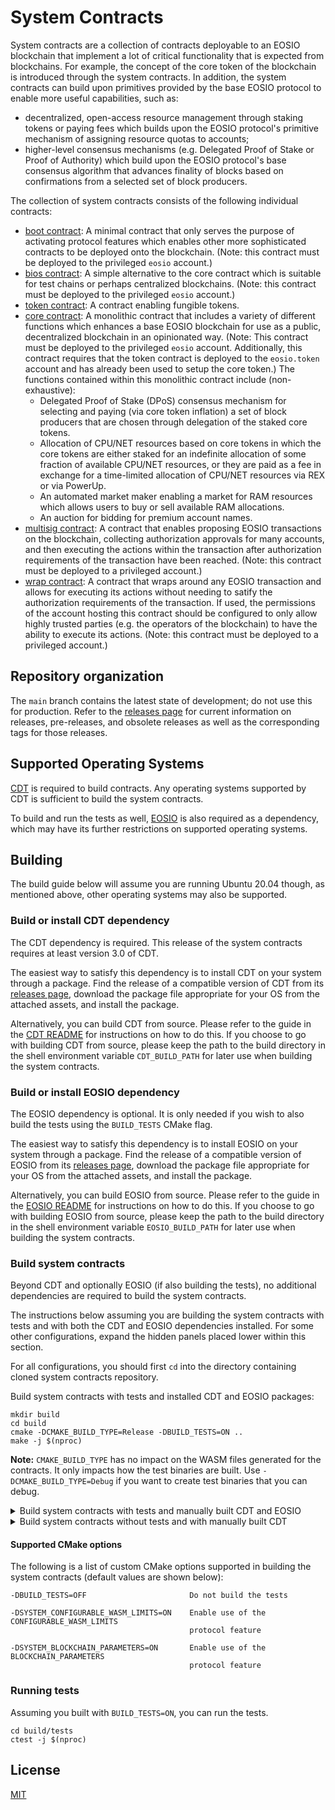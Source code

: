 # System Contracts

System contracts are a collection of contracts deployable to an EOSIO blockchain that implement a lot of critical functionality that is expected from blockchains. For example, the concept of the core token of the blockchain is introduced through the system contracts. In addition, the system contracts can build upon primitives provided by the base EOSIO protocol to enable more useful capabilities, such as:
* decentralized, open-access resource management through staking tokens or paying fees which builds upon the EOSIO protocol's primitive mechanism of assigning resource quotas to accounts;
* higher-level consensus mechanisms (e.g. Delegated Proof of Stake or Proof of Authority) which build upon the EOSIO protocol's base consensus algorithm that advances finality of blocks based on confirmations from a selected set of block producers.

The collection of system contracts consists of the following individual contracts:

* [boot contract](contracts/eosio.boot/include/eosio.boot/eosio.boot.hpp): A minimal contract that only serves the purpose of activating protocol features which enables other more sophisticated contracts to be deployed onto the blockchain. (Note: this contract must be deployed to the privileged `eosio` account.)
* [bios contract](contracts/eosio.bios/include/eosio.bios/eosio.bios.hpp): A simple alternative to the core contract which is suitable for test chains or perhaps centralized blockchains. (Note: this contract must be deployed to the privileged `eosio` account.)
* [token contract](contracts/eosio.token/include/eosio.token/eosio.token.hpp): A contract enabling fungible tokens.
* [core contract](contracts/eosio.system/include/eosio.system/eosio.system.hpp): A monolithic contract that includes a variety of different functions which enhances a base EOSIO blockchain for use as a public, decentralized blockchain in an opinionated way. (Note: This contract must be deployed to the privileged `eosio` account. Additionally, this contract requires that the token contract is deployed to the `eosio.token` account and has already been used to setup the core token.) The functions contained within this monolithic contract include (non-exhaustive):
   + Delegated Proof of Stake (DPoS) consensus mechanism for selecting and paying (via core token inflation) a set of block producers that are chosen through delegation of the staked core tokens.
   + Allocation of CPU/NET resources based on core tokens in which the core tokens are either staked for an indefinite allocation of some fraction of available CPU/NET resources, or they are paid as a fee in exchange for a time-limited allocation of CPU/NET resources via REX or via PowerUp.
   + An automated market maker enabling a market for RAM resources which allows users to buy or sell available RAM allocations.
   + An auction for bidding for premium account names.
* [multisig contract](contracts/eosio.msig/include/eosio.msig/eosio.msig.hpp): A contract that enables proposing EOSIO transactions on the blockchain, collecting authorization approvals for many accounts, and then executing the actions within the transaction after authorization requirements of the transaction have been reached. (Note: this contract must be deployed to a privileged account.)
* [wrap contract](contracts/eosio.wrap/include/eosio.wrap/eosio.wrap.hpp): A contract that wraps around any EOSIO transaction and allows for executing its actions without needing to satify the authorization requirements of the transaction. If used, the permissions of the account hosting this contract should be configured to only allow highly trusted parties (e.g. the operators of the blockchain) to have the ability to execute its actions. (Note: this contract must be deployed to a privileged account.)

## Repository organization

The `main` branch contains the latest state of development; do not use this for production. Refer to the [releases page](https://github.com/eosnetworkfoundation/mandel-contracts/releases) for current information on releases, pre-releases, and obsolete releases as well as the corresponding tags for those releases.
## Supported Operating Systems

[CDT](https://github.com/eosnetworkfoundation/mandel.cdt) is required to build contracts. Any operating systems supported by CDT is sufficient to build the system contracts.

To build and run the tests as well, [EOSIO](https://github.com/eosnetworkfoundation/mandel) is also required as a dependency, which may have its further restrictions on supported operating systems.
## Building

The build guide below will assume you are running Ubuntu 20.04 though, as mentioned above, other operating systems may also be supported.

### Build or install CDT dependency

The CDT dependency is required. This release of the system contracts requires at least version 3.0 of CDT. 

The easiest way to satisfy this dependency is to install CDT on your system through a package. Find the release of a compatible version of CDT from its [releases page](https://github.com/eosnetworkfoundation/mandel.cdt/releases), download the package file appropriate for your OS from the attached assets, and install the package.

Alternatively, you can build CDT from source. Please refer to the guide in the [CDT README](https://github.com/eosnetworkfoundation/mandel.cdt#building) for instructions on how to do this. If you choose to go with building CDT from source, please keep the path to the build directory in the shell environment variable `CDT_BUILD_PATH` for later use when building the system contracts.

### Build or install EOSIO dependency

The EOSIO dependency is optional. It is only needed if you wish to also build the tests using the `BUILD_TESTS` CMake flag.

The easiest way to satisfy this dependency is to install EOSIO on your system through a package. Find the release of a compatible version of EOSIO from its [releases page](https://github.com/eosnetworkfoundation/mandel/releases), download the package file appropriate for your OS from the attached assets, and install the package.

Alternatively, you can build EOSIO from source. Please refer to the guide in the [EOSIO README](https://github.com/eosnetworkfoundation/mandel/#building-from-source) for instructions on how to do this. If you choose to go with building EOSIO from source, please keep the path to the build directory in the shell environment variable `EOSIO_BUILD_PATH` for later use when building the system contracts.

### Build system contracts

Beyond CDT and optionally EOSIO (if also building the tests), no additional dependencies are required to build the system contracts.

The instructions below assuming you are building the system contracts with tests and with both the CDT and EOSIO dependencies installed. For some other configurations, expand the hidden panels placed lower within this section.

For all configurations, you should first `cd` into the directory containing cloned system contracts repository.

Build system contracts with tests and installed CDT and EOSIO packages:

```
mkdir build
cd build
cmake -DCMAKE_BUILD_TYPE=Release -DBUILD_TESTS=ON ..
make -j $(nproc)
```

**Note:** `CMAKE_BUILD_TYPE` has no impact on the WASM files generated for the contracts. It only impacts how the test binaries are built. Use `-DCMAKE_BUILD_TYPE=Debug` if you want to create test binaries that you can debug.

<details>
<summary>Build system contracts with tests and manually built CDT and EOSIO</summary>

```
mkdir build
cd build
cmake -DCMAKE_BUILD_TYPE=Release -DBUILD_TESTS=ON -Dcdt_DIR="${CDT_BUILD_PATH}/lib/cmake/cdt" -Deosio_DIR="${EOSIO_BUILD_PATH}/lib/cmake/eosio" ..
make -j $(nproc)
```
</details>

<details>
<summary>Build system contracts without tests and with manually built CDT</summary>

```
mkdir build
cd build
cmake -DCMAKE_BUILD_TYPE=Release -DBUILD_TESTS=OFF -Dcdt_DIR="${CDT_BUILD_PATH}/lib/cmake/cdt" ..
make -j $(nproc)
```

</details>

#### Supported CMake options

The following is a list of custom CMake options supported in building the system contracts (default values are shown below):

```
-DBUILD_TESTS=OFF                       Do not build the tests

-DSYSTEM_CONFIGURABLE_WASM_LIMITS=ON    Enable use of the CONFIGURABLE_WASM_LIMITS
                                        protocol feature

-DSYSTEM_BLOCKCHAIN_PARAMETERS=ON       Enable use of the BLOCKCHAIN_PARAMETERS
                                        protocol feature
```

### Running tests

Assuming you built with `BUILD_TESTS=ON`, you can run the tests.

```
cd build/tests
ctest -j $(nproc)
```

## License

[MIT](LICENSE)